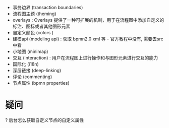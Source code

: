 - 事务边界 (transaction boundaries)
- 流程图主题 (theming)
- overlays : Overlays 提供了一种可扩展的机制，用于在流程图中添加自定义的标注、图标或者其他图形元素
- 自定义颜色 (colors )
- 建模api (modeling api) : 获取 bpmn2.0 xml 等 - 官方教程中没有, 需要去src中看
- 小地图 (minimap) 
- 交互 (interaction) : 用户在流程图上进行操作和与图形元素进行交互的能力
- 国际化 (i18n)
- 深层链接 (deep-linking)
- 评论 (commenting)
- 节点属性 (bpmn properties)

# 疑问
? 后台怎么获取自定义节点的自定义属性